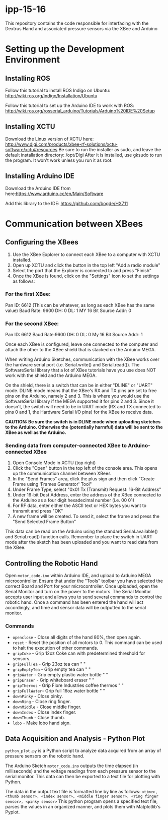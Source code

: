 # ipp-15-16
This repository contains the code responsible for interfacing with the Dextrus Hand and associated pressure sensors via the XBee and Arduino

# Setting up the Development Environment

## Installing ROS
Follow this tutorial to install ROS Indigo on Ubuntu: http://wiki.ros.org/indigo/Installation/Ubuntu

Follow this tutorial to set up the Arduino IDE to work with ROS: http://wiki.ros.org/rosserial_arduino/Tutorials/Arduino%20IDE%20Setup

## Installing XCTU
Download the Linux version of XCTU here: http://www.digi.com/products/xbee-rf-solutions/xctu-software/xctu#resources
Be sure to run the installer as sudo, and leave the default installation directory: /opt/Digi
After it is installed, use gksudo to run the program. It won't work unless you run it as root.

## Installing Arduino IDE
Download the Arduino IDE from here:https://www.arduino.cc/en/Main/Software

Add this library to the IDE: https://github.com/bogde/HX711

# Communication between XBees

## Configuring the XBees
1. Use the XBee Explorer to connect each XBee to a computer with XCTU installed. 
2. Open up XCTU and click the button in the top left "Add a radio module"
3. Select the port that the Explorer is connected to and press "Finish"
4. Once the XBee is found, click on the "Settings" icon to set the settings as follows:

### For the first XBee:
Pan ID: 6612 (This can be whatever, as long as each XBee has the same value)
Baud Rate: 9600
DH: 0
DL: 1
MY 16 Bit Source Addr: 0

### For the second XBee:
Pan ID: 6612 
Baud Rate:9600
DH: 0
DL: 0
My 16 Bit Source Addr: 1

Once each XBee is configured, leave one connected to the computer and attach the other to the XBee shield that is stacked on the Arduino MEGA.

When writing Arduino Sketches, communication with the XBee works over the hardware serial port (i.e. Serial.write() and Serial.read()). The SoftwareSerial library that a lot of XBee tutorials have you use does NOT work with the shield and the Arduino MEGA.

On the shield, there is a switch that can be in either "DLINE" or "UART" mode. DLINE mode means that the XBee's RX and TX pins are set to free pins on the Arduino, namely 2 and 3. This is where you would use the SoftwareSerial library if the MEGA supported it for pins 2 and 3.  Since it doesn't, the switch will need to be in UART mode (RX and TX connected to pins 0 and 1, the Hardware Serial I/O pins) for the XBee to receive data.

__CAUTION: Be sure the switch is in DLINE mode when uploading sketches to the Arduino. Otherwise the (potentially harmful) data will be sent to the XBee as well as the Arduino.__

### Sending data from computer-connected XBee to Arduino-connected XBee
1. Open Console Mode in XCTU (top right)
2. Click the "Open" button in the top left of the console area. This opens up the communication channel between XBees
3. In the "Send Frames" area, click the plus sign and then click "Create Frame using 'Frames Generator' Tool"
4. Under Frame Type, select "0x01 Tx (Transmit) Request: 16-Bit Address"
5. Under 16-bit Dest Address, enter the address of the XBee connected to the Arduino as a four digit hexadecimal number (i.e. 00 01)
6. For RF data, enter either the ASCII text or HEX bytes you want to transmit and press "OK"
7. A new frame will be created. To send it, select the frame and press the "Send Selected Frame Button"

This data can be read on the Arduino using the standard Serial.available() and Serial.read() function calls. Remember to place the switch in UART mode after the sketch has been uploaded and you want to read data from the XBee.

## Controlling the Robotic Hand

Open `motor_code.ino` within Arduino IDE, and upload to Arduino MEGA microcontroller. Ensure that under the "Tools" toolbar you have selected the correct Board and Port for your microcontroller. Once uploaded, open the Serial Monitor and turn on the power to the motors. The Serial Monitor accepts user input and allows you to send several commands to control the robotic hand. Once a command has been entered the hand will act accordingly, and time and sensor data will be outputted to the serial monitor.

### Commands
- `openclose` - Close all digits of the hand 80%, then open again.
- `reset`     - Reset the position of all motors to 0. This command can be used to halt the execution of other commands.
- `gripCoke`  - Grip 12oz Coke can with predetermined threshold for sensors.
- `gripFullTea` - Grip 23oz tea can " "
- `gripEmptyTea`  - Grip empty tea can " "
- `gripWater` - Grip empty plastic water bottle " "
- `gripEraser`  - Grip whiteboard eraser " "
- `gripThermos` - Grip Fiore Industries coffee thermos " "
- `gripFullWater`- Grip full 16oz water bottle " "
- `downPinky` - Close pinky.
- `downRing`  - Close ring finger.
- `downMiddle`  - Close middle finger.
- `downIndex` - Close index finger.
- `downThumb` - Close thumb.
- `lobo`  - Make lobo hand sign.


## Data Acquisition and Analysis - Python Plot
`python_plot.py` is a Python script to analyze data acquired from an array of pressure sensors on the robotic hand.

 The Arduino Sketch `motor_code.ino` outputs the time elapsed (in milliseconds) and the voltage readings from each pressure sensor to the serial monitor. This data can then be exported to a text file for plotting with Python.

The data in the output text file is formatted line by line as follows: 
```<time>, <thumb sensor>, <index sensor>, <middle finger sensor>, <ring finger sensor>, <pinky sensor>```
This python program opens a specified text file, parses the values in an organized manner, and plots them with Matplotlib's Pyplot.
